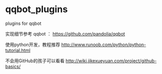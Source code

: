 # qqbot_plugins
plugins for qqbot

实现细节参考 qqbot ： <https://github.com/pandolia/qqbot>

使用python开发，教程推荐 <http://www.runoob.com/python/python-tutorial.html>

不会用GitHub的孩子可以看看 <http://wiki.jikexueyuan.com/project/github-basics/>
